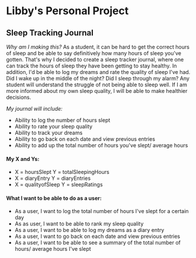 # Libby's Personal Project

## Sleep Tracking Journal 

*Why am I making this?*
As a student, it can be hard to get the correct hours of sleep and be able to say definitively how many hours of sleep you've gotten.
That's why I decided to create a sleep tracker journal, where one can track the hours of sleep they have been getting to stay healthy. 
In addition, I'd be able to log my dreams and rate the quality of sleep I've had. Did I wake up in the middle of the night? Did I sleep
through my alarm? Any student will understand the struggle of not being able to sleep well. If I am more informed about my own sleep quality,
I will be able to make healthier decisions. 

*My journal will include:*
- Ability to log the number of hours slept
- Ability to rate your sleep quality
- Ability to track your dreams 
- Ability to go back on each date and view previous entries
- Ability to add up the total number of hours you've slept/ average hours 

#### My X and Ys: 

- X = hoursSlept Y = totalSleepingHours
- X = diaryEntry Y = diaryEntries
- X = qualityofSleep Y = sleepRatings 


#### What I want to be able to do as a user:
- As a user, I want to log the total number of hours I've slept for a certain day
- As as user, I want to be able to rank my sleep quality
- As a user, I want to be able to log my dreams as a diary entry
- As a user, I want to go back on each date and view previous entries
- As a user, I want to be able to see a summary of the total number of hours/ average hours I've slept